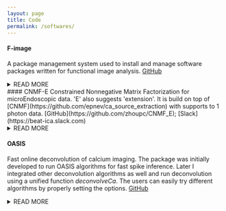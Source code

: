 ```yaml
---
layout: page
title: Code
permalink: /softwares/
---
```

#### F-image
A package management system used to install and manage software packages written for functional image analysis. [GitHub](https://github.com/zhoupc/F-image)
<details><summary>READ MORE</summary>
<p>
With F-image, you can install and use a package like this. 

```matlab 
fi.install('cnmfe');   # install CNMF-E 
fi.usepkg('cnmfe');    # use CNMF-E functions in your code. 
```
F-image has a community-curated list of packages used in functional image analysis. Once the package is added to the list, you can use the above function to manage your package. Check the [GitHub repo](https://github.com/zhoupc/F-image) for details. 

</p>
</details>
#### CNMF-E 
Constrained Nonnegative Matrix Factorization for microEndoscopic data. 'E' also suggests 'extension'. It is build on top of [CNMF](https://github.com/epnev/ca_source_extraction) with supports to 1 photon data. [GitHub](https://github.com/zhoupc/CNMF_E); [Slack](https://beat-ica.slack.com)
<details><summary>READ MORE</summary>
<p>

**install with F-image**

```matlab
>> fi.install('cnmfe')
```
</p> </details>

#### OASIS 
Fast online deconvolution of calcium imaging. The package was initially developed to run OASIS algorithms for fast spike inference. Later I integrated other deconvolution algorithms as well and run deconvolution using a unified function *deconvolveCa*. The users can easily try different algorithms by properly setting the options. [GitHub](https://github.com/zhoupc/OASIS_matlab) 
<details><summary>READ MORE</summary>
<p>

**install with F-image**

```matlab
>> fi.install('oasis')
```
</p> </details>  

